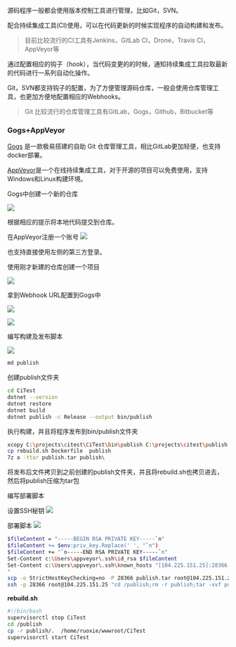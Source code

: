 源码程序一般都会使用版本控制工具进行管理，比如Git，SVN。

配合持续集成工具(CI)使用，可以在代码更新的时候实现程序的自动构建和发布。

>目前比较流行的CI工具有Jenkins，GitLab CI，Drone，Travis CI，AppVeyor等


通过配置相应的钩子（hook），当代码变更的的时候，通知持续集成工具拉取最新的代码进行一系列自动化操作。

Git，SVN都支持钩子的配置，为了方便管理源码仓库，一般会使用仓库管理工具，也更加方便地配置相应的Webhooks。

>Git 比较流行的仓库管理工具有GitLab，Gogs，Github，Bitbucket等

### Gogs+AppVeyor

[Gogs](https://gogs.io/) 是一款极易搭建的自助 Git 仓库管理工具，相比GitLab更加轻便，也支持docker部署。


[AppVeyor](https://www.appveyor.com)是一个在线持续集成工具，对于开源的项目可以免费使用，支持Windows和Linux构建环境。

Gogs中创建一个新的仓库

![](img/构建与发布补充/2019-01-11-12-21-53.png)

根据相应的提示将本地代码提交到仓库。


在AppVeyor注册一个账号
![](img/构建与发布补充/2019-01-11-12-24-24.png)

也支持直接使用左侧的第三方登录。

使用刚才新建的仓库创建一个项目

![](img/构建与发布补充/2019-01-11-12-27-39.png)

拿到Webhook URL配置到Gogs中

![](img/构建与发布补充/2019-01-11-12-30-04.png)

![](img/构建与发布补充/2019-01-11-12-31-22.png)


编写构建及发布脚本

![](img/构建与发布补充/2019-01-11-17-03-24.png)

```bash
md publish
```
创建publish文件夹

```bash
cd CiTest
dotnet --version
dotnet restore
dotnet build
dotnet publish -c Release --output bin/publish
```
执行构建，并且将程序发布到bin/publish文件夹

```bash
xcopy C:\projects\citest\CiTest\bin\publish C:\projects\citest\publish /s/e/y
cp rebuild.sh Dockerfile  publish
7z a -ttar publish.tar publish\
```
将发布后文件拷贝到之前创建的publish文件夹，并且将rebuild.sh也拷贝进去，然后将publish压缩为tar包

编写部署脚本

设置SSH秘钥
![](img/2019-01-12-15-13-54.png)

部署脚本
![](img/2019-01-12-20-34-51.png)

```bash
$fileContent = "-----BEGIN RSA PRIVATE KEY-----`n"
$fileContent += $env:priv_key.Replace(' ', "`n")
$fileContent += "`n-----END RSA PRIVATE KEY-----`n"
Set-Content c:\Users\appveyor\.ssh\id_rsa $fileContent
Set-Content c:\Users\appveyor\.ssh\known_hosts "[104.225.151.25]:28366 ecdsa-sha2-nistp256 AAAAE2VjZHNhLXNoYTItbmlzdHAyNTYAAAAIbmlzdHAyNTYAAABBBJFgA5VLC63te2MnSMJ9cmj0cPtAwnYJwuIZI5hYpGolPCcDYQKjGIvALmECdzHYm4QMsyOPck+gO/1GbuyGNKQ=
"
scp -o StrictHostKeyChecking=no -P 28366 publish.tar root@104.225.151.25:/publish
ssh -p 28366 root@104.225.151.25 "cd /publish;rm -r publish;tar -xvf publish.tar;cd publish;chmod 777 rebuild.sh;./rebuild.sh"
```

**rebuild.sh**
```bash
#!/bin/bash
supervisorctl stop CiTest
cd /publish
cp -r publish/.  /home/ruoxie/wwwroot/CiTest
supervisorctl start CiTest
```

